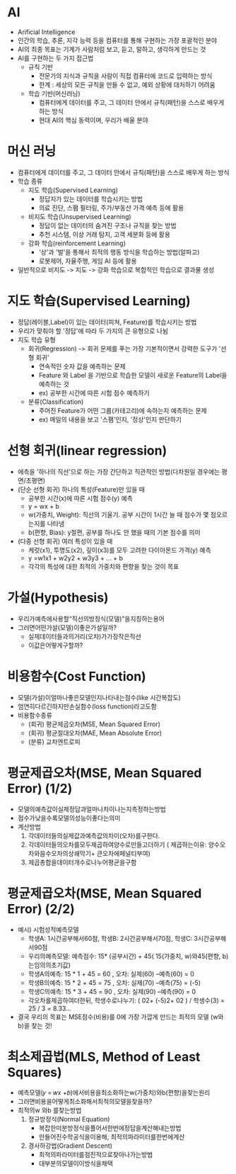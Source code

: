 # AI
- Arificial Intelligence
- 인간의 학습, 추론, 지각 능력 등을 컴퓨터를 통해 구현하는 가장 포괄적인 분야
- AI의 최종 목표는 기계가 사람처럼 보고, 듣고, 말하고, 생각하게 만드는 것
- AI를 구현하는 두 가지 접근법
    - 규칙 기반
        - 전문가의 지식과 규칙을 사람이 직접 컴퓨터에 코드로 입력하는 방식
        - 한계 : 세상의 모든 규칙을 만들 수 없고, 예외 상황에 대처하기 어려움
    - 학습 기반(머신러닝)
        - 컴퓨터에게 데이터를 주고, 그 데이터 안에서 규칙(패턴)을 스스로 배우게 하는 방식
        - 현대 AI의 핵심 동력이며, 우리가 배울 분야

# 머신 러닝
- 컴퓨터에게 데이터를 주고, 그 데이터 안에서 규칙(패턴)을 스스로 배우게 하는 방식
- 학습 종류
    - 지도 학습(Supervised Learning)
        - 정답지가 있는 데이터를 학습시키는 방법
        - 의료 진단, 스팸 필터링, 주가/부동산 가격 예측 등에 활용
    - 비지도 학습(Unsupervised Learning)
        - 정답이 없는 데이터의 숨겨진 구조나 규칙을 찾는 방법
        - 추천 시스템, 이상 거래 탐지, 고객 세분화 등에 활용
    - 강화 학습(reinforcement Learning)
        - '상'과 '벌'을 통해서 최적의 행동 방식을 학습하는 방법(알파고)
        - 로봇제어, 자율주행, 게임 AI 등에 활용
- 일반적으로 비지도 -> 지도 -> 강화 학습으로 복합적인 학습으로 결과물 생성

# 지도 학습(Supervised Learning)
- 정답(레이블,Label)이 있는 데이터(피쳐, Feature)를 학습시키는 방법
- 우리가 맞춰야 할 '정답'에 따라 두 가지의 큰 유형으로 나뉨
- 지도 학습 유형
    - 회귀(Regression) -> 회귀 문제를 푸는 가장 기본적이면서 강력한 도구가 '선형 회귀'
        - 연속적인 숫자 값을 예측하는 문제
        - Feature 와 Label 을 기반으로 학습한 모델이 새로운 Feature의 Label을 예측하는 것
        - ex) 공부한 시간에 따른 시험 점수 예측하기
    - 분류(Classification)
        - 주어진 Feature가 어떤 그룹(카테고리)에 속하는지 예측하는 문제
        - ex) 메일의 내용을 보고 '스팸'인지, '정상'인지 판단하기


# 선형 회귀(Iinear regression)
- 에측을 '하나의 직선'으로 하는 가장 간단하고 직관적인 방법(다차원일 경우에는 평면/초평면)
- (단순 선형 회귀) 하나의 특성(Feature)만 있을 때
    - 공부한 시간(x)에 따른 시험 점수(y) 예측
    - y = wx + b
    - w(가중치, Weight): 직선의 기울기. 공부 시간이 1시간 늘 때 점수가 몇 점오르는지를 나타냄
    - b(편향, Bias): y절편, 공부를 하나도 안 했을 때의 기본 점수를 의미
- (다중 선형 회귀) 여러 특성이 있을 때
    - 케럿(x1), 투명도(x2), 깊이(x3)를 모두 고려한 다이아몬드 가격(y) 예측
    - y =w1x1 + w2y2 + w3y3 + ... + b
    - 각각의 특성에 대한 최적의 가중치와 편향을 찾는 것이 목표

# 가설(Hypothesis)
- 우리가예측에사용할“직선의방정식(모델)”을지칭하는용어
- 그러면어떤가설(모델)이좋은가설일까?
    - 실제데이터들과의거리(오차)가가장작은직선
    - 이값은어떻게구할까?

# 비용함수(Cost Function)
- 모델(가설)이얼마나좋은모델인지나타내는점수(like 시간복잡도)
- 엄연히다르긴하지만손실함수(loss function)라고도함
- 비용함수종류
    - (회귀) 평균제곱오차(MSE, Mean Squared Error)
    - (회귀) 평균절대오차(MAE, Mean Absolute Error)
    - (분류) 교차엔트로피

# 평균제곱오차(MSE, Mean Squared Error) (1/2)
- 모델의예측값이실제정답과얼마나차이나는지측정하는방법
- 점수가낮을수록모델의성능이좋다는의미
- 계산방법
    1. 각데이터들의실제값과예측값의차이(오차)를구한다.
    2. 각데이터들의오차를모두제곱하여양수로만들고더하기
        ( 제곱하는이유: 양수오차와음수오차의상쇄막기+ 큰오차에페널티부여)
    3. 제곱총합을데이터개수로나누어평균을구함

# 평균제곱오차(MSE, Mean Squared Error) (2/2)
- 예시) 시험성적예측모델
    - 학생A: 1시간공부해서60점, 학생B: 2시간공부해서70점, 학생C: 3시간공부해서90점
    - 우리의예측모델: 예측점수: 15* (공부시간) + 45( 15(가중치, w)와45(편향, b)는임의의초기값)
    - 학생A의예측: 15 * 1 + 45 = 60 , 오차: 실제(60) –예측(60) = 0
    - 학생B의예측: 15 * 2 + 45 = 75 , 오차: 실제(70) –예측(75) = (-5)
    - 학생C의예측: 15 * 3 + 45 = 90 , 오차: 실제(90) –예측(90) = 0
    - 각오차를제곱하여더한뒤, 학생수로나누기: ( 02+ (-5)2+ 02 ) / 학생수(3) = 25 / 3 = 8.33…
- 결국 우리의 목표는 MSE점수(비용)를 0에 가장 가깝게 만드는 최적의 모델 (w와 b)을 찾는 것!

# 최소제곱법(MLS, Method of Least Squares)
- 예측모델(𝑦 = 𝑤𝑥 +𝑏)에서비용을최소화하는w(가중치)와b(편향)을찾는원리
- 그러면비용을어떻게최소화해서최적의모델을찾을까?
- 최적의w 와b 를찾는방법
    1. 정규방정식(Normal Equation)
        - 복잡한미분방정식을풀어서한번에정답을계산해내는방법
        - 만들어진수학공식을이용해, 최적의파라미터를한번에계산
    2. 경사하강법(Gradient Descent)
        - 최적의파라미터를점진적으로찾아나가는방법
        - 대부분의모델이이방식을채택